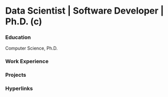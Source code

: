# Data Scientist | Software Developer | Ph.D. (c)


### Education
Computer Science, Ph.D.

### Work Experience

### Projects

### Hyperlinks
